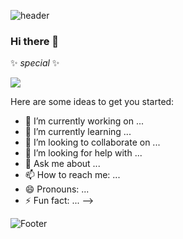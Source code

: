 ![header](https://capsule-render.vercel.app/api?type=wave&color=FFFACD&height=250&section=header&text=SuinSon&fontSize=70)
### Hi there 👋




 ✨ _special_ ✨ 
 
  <img src="https://img.shields.io/badge/Java-#007396?style=flat&logo=Java&logoColor=white"/>


Here are some ideas to get you started:

- 🔭 I’m currently working on ...
- 🌱 I’m currently learning ...
- 👯 I’m looking to collaborate on ...
- 🤔 I’m looking for help with ...
- 💬 Ask me about ...
- 📫 How to reach me: ...
- 😄 Pronouns: ...
- ⚡ Fun fact: ...
-->

![Footer](https://capsule-render.vercel.app/api?type=waving&color=b8dff8&height=100&section=footer)

